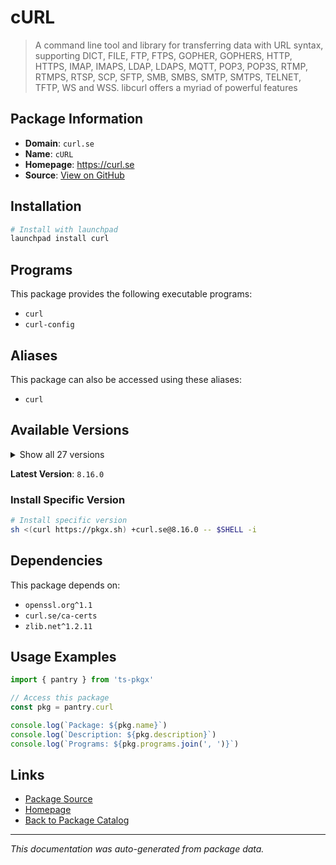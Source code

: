 # cURL

> A command line tool and library for transferring data with URL syntax, supporting DICT, FILE, FTP, FTPS, GOPHER, GOPHERS, HTTP, HTTPS, IMAP, IMAPS, LDAP, LDAPS, MQTT, POP3, POP3S, RTMP, RTMPS, RTSP, SCP, SFTP, SMB, SMBS, SMTP, SMTPS, TELNET, TFTP, WS and WSS. libcurl offers a myriad of powerful features

## Package Information

- **Domain**: `curl.se`
- **Name**: `cURL`
- **Homepage**: https://curl.se
- **Source**: [View on GitHub](https://github.com/pkgxdev/pantry/tree/main/projects/curl.se/package.yml)

## Installation

```bash
# Install with launchpad
launchpad install curl
```

## Programs

This package provides the following executable programs:

- `curl`
- `curl-config`

## Aliases

This package can also be accessed using these aliases:

- `curl`

## Available Versions

<details>
<summary>Show all 27 versions</summary>

- `8.16.0`, `8.15.0`, `8.14.1`, `8.14.0`, `8.13.0`
- `8.12.1`, `8.12.0`, `8.11.1`, `8.11.0`, `8.10.1`
- `8.10.0`, `8.9.1`, `8.9.0`, `8.8.0`, `8.7.1`
- `8.6.0`, `8.5.0`, `8.4.0`, `8.3.0`, `8.2.1`
- `8.2.0`, `8.1.2`, `8.1.0`, `8.0.1`, `8.0.0`
- `7.86.0`, `7.85.0`

</details>

**Latest Version**: `8.16.0`

### Install Specific Version

```bash
# Install specific version
sh <(curl https://pkgx.sh) +curl.se@8.16.0 -- $SHELL -i
```

## Dependencies

This package depends on:

- `openssl.org^1.1`
- `curl.se/ca-certs`
- `zlib.net^1.2.11`

## Usage Examples

```typescript
import { pantry } from 'ts-pkgx'

// Access this package
const pkg = pantry.curl

console.log(`Package: ${pkg.name}`)
console.log(`Description: ${pkg.description}`)
console.log(`Programs: ${pkg.programs.join(', ')}`)
```

## Links

- [Package Source](https://github.com/pkgxdev/pantry/tree/main/projects/curl.se/package.yml)
- [Homepage](https://curl.se)
- [Back to Package Catalog](../../package-catalog.md)

---

*This documentation was auto-generated from package data.*
